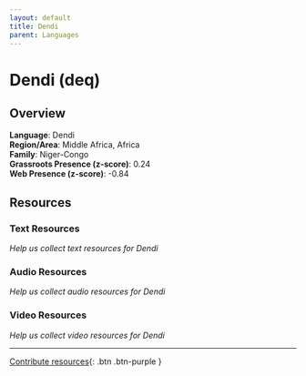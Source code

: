 ```yaml
---
layout: default
title: Dendi
parent: Languages
---
```


# Dendi (deq)

## Overview

**Language**: Dendi  
**Region/Area**: Middle Africa, Africa  
**Family**: Niger-Congo  
**Grassroots Presence (z-score)**: 0.24  
**Web Presence (z-score)**: -0.84  

## Resources

### Text Resources
*Help us collect text resources for Dendi*

### Audio Resources
*Help us collect audio resources for Dendi*

### Video Resources
*Help us collect video resources for Dendi*

---

[Contribute resources](https://forms.office.com/e/1SfLJx3u1r){: .btn .btn-purple }
